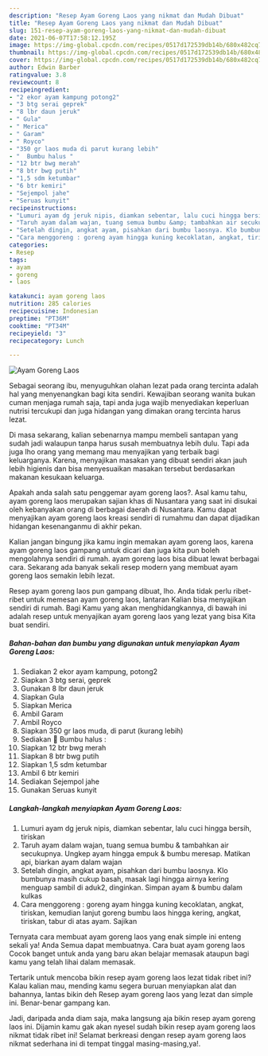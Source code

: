 ```yaml
---
description: "Resep Ayam Goreng Laos yang nikmat dan Mudah Dibuat"
title: "Resep Ayam Goreng Laos yang nikmat dan Mudah Dibuat"
slug: 151-resep-ayam-goreng-laos-yang-nikmat-dan-mudah-dibuat
date: 2021-06-07T17:58:12.195Z
image: https://img-global.cpcdn.com/recipes/0517d172539db14b/680x482cq70/ayam-goreng-laos-foto-resep-utama.jpg
thumbnail: https://img-global.cpcdn.com/recipes/0517d172539db14b/680x482cq70/ayam-goreng-laos-foto-resep-utama.jpg
cover: https://img-global.cpcdn.com/recipes/0517d172539db14b/680x482cq70/ayam-goreng-laos-foto-resep-utama.jpg
author: Edwin Barber
ratingvalue: 3.8
reviewcount: 8
recipeingredient:
- "2 ekor ayam kampung potong2"
- "3 btg serai geprek"
- "8 lbr daun jeruk"
- " Gula"
- " Merica"
- " Garam"
- " Royco"
- "350 gr laos muda di parut kurang lebih"
- "  Bumbu halus "
- "12 btr bwg merah"
- "8 btr bwg putih"
- "1,5 sdm ketumbar"
- "6 btr kemiri"
- "Sejempol jahe"
- "Seruas kunyit"
recipeinstructions:
- "Lumuri ayam dg jeruk nipis, diamkan sebentar, lalu cuci hingga bersih, tiriskan"
- "Taruh ayam dalam wajan, tuang semua bumbu &amp; tambahkan air secukupnya. Ungkep ayam hingga empuk &amp; bumbu meresap. Matikan api, biarkan ayam dalam wajan"
- "Setelah dingin, angkat ayam, pisahkan dari bumbu laosnya. Klo bumbunya masih cukup basah, masak lagi hingga airnya kering menguap sambil di aduk2, dinginkan. Simpan ayam &amp; bumbu dalam kulkas"
- "Cara menggoreng : goreng ayam hingga kuning kecoklatan, angkat, tiriskan, kemudian lanjut goreng bumbu laos hingga kering, angkat, tiriskan, tabur di atas ayam. Sajikan"
categories:
- Resep
tags:
- ayam
- goreng
- laos

katakunci: ayam goreng laos 
nutrition: 285 calories
recipecuisine: Indonesian
preptime: "PT36M"
cooktime: "PT34M"
recipeyield: "3"
recipecategory: Lunch

---
```



![Ayam Goreng Laos](https://img-global.cpcdn.com/recipes/0517d172539db14b/680x482cq70/ayam-goreng-laos-foto-resep-utama.jpg)

Sebagai seorang ibu, menyuguhkan olahan lezat pada orang tercinta adalah hal yang menyenangkan bagi kita sendiri. Kewajiban seorang  wanita bukan cuman menjaga rumah saja, tapi anda juga wajib menyediakan keperluan nutrisi tercukupi dan juga hidangan yang dimakan orang tercinta harus lezat.

Di masa  sekarang, kalian sebenarnya mampu membeli santapan yang sudah jadi walaupun tanpa harus susah membuatnya lebih dulu. Tapi ada juga lho orang yang memang mau menyajikan yang terbaik bagi keluarganya. Karena, menyajikan masakan yang dibuat sendiri akan jauh lebih higienis dan bisa menyesuaikan masakan tersebut berdasarkan makanan kesukaan keluarga. 



Apakah anda salah satu penggemar ayam goreng laos?. Asal kamu tahu, ayam goreng laos merupakan sajian khas di Nusantara yang saat ini disukai oleh kebanyakan orang di berbagai daerah di Nusantara. Kamu dapat menyajikan ayam goreng laos kreasi sendiri di rumahmu dan dapat dijadikan hidangan kesenanganmu di akhir pekan.

Kalian jangan bingung jika kamu ingin memakan ayam goreng laos, karena ayam goreng laos gampang untuk dicari dan juga kita pun boleh mengolahnya sendiri di rumah. ayam goreng laos bisa dibuat lewat berbagai cara. Sekarang ada banyak sekali resep modern yang membuat ayam goreng laos semakin lebih lezat.

Resep ayam goreng laos pun gampang dibuat, lho. Anda tidak perlu ribet-ribet untuk memesan ayam goreng laos, lantaran Kalian bisa menyajikan sendiri di rumah. Bagi Kamu yang akan menghidangkannya, di bawah ini adalah resep untuk menyajikan ayam goreng laos yang lezat yang bisa Kita buat sendiri.

<!--inarticleads1-->

##### Bahan-bahan dan bumbu yang digunakan untuk menyiapkan Ayam Goreng Laos:

1. Sediakan 2 ekor ayam kampung, potong2
1. Siapkan 3 btg serai, geprek
1. Gunakan 8 lbr daun jeruk
1. Siapkan  Gula
1. Siapkan  Merica
1. Ambil  Garam
1. Ambil  Royco
1. Siapkan 350 gr laos muda, di parut (kurang lebih)
1. Sediakan  🌸 Bumbu halus :
1. Siapkan 12 btr bwg merah
1. Siapkan 8 btr bwg putih
1. Siapkan 1,5 sdm ketumbar
1. Ambil 6 btr kemiri
1. Sediakan Sejempol jahe
1. Gunakan Seruas kunyit




<!--inarticleads2-->

##### Langkah-langkah menyiapkan Ayam Goreng Laos:

1. Lumuri ayam dg jeruk nipis, diamkan sebentar, lalu cuci hingga bersih, tiriskan
1. Taruh ayam dalam wajan, tuang semua bumbu &amp; tambahkan air secukupnya. Ungkep ayam hingga empuk &amp; bumbu meresap. Matikan api, biarkan ayam dalam wajan
1. Setelah dingin, angkat ayam, pisahkan dari bumbu laosnya. Klo bumbunya masih cukup basah, masak lagi hingga airnya kering menguap sambil di aduk2, dinginkan. Simpan ayam &amp; bumbu dalam kulkas
1. Cara menggoreng : goreng ayam hingga kuning kecoklatan, angkat, tiriskan, kemudian lanjut goreng bumbu laos hingga kering, angkat, tiriskan, tabur di atas ayam. Sajikan




Ternyata cara membuat ayam goreng laos yang enak simple ini enteng sekali ya! Anda Semua dapat membuatnya. Cara buat ayam goreng laos Cocok banget untuk anda yang baru akan belajar memasak ataupun bagi kamu yang telah lihai dalam memasak.

Tertarik untuk mencoba bikin resep ayam goreng laos lezat tidak ribet ini? Kalau kalian mau, mending kamu segera buruan menyiapkan alat dan bahannya, lantas bikin deh Resep ayam goreng laos yang lezat dan simple ini. Benar-benar gampang kan. 

Jadi, daripada anda diam saja, maka langsung aja bikin resep ayam goreng laos ini. Dijamin kamu gak akan nyesel sudah bikin resep ayam goreng laos nikmat tidak ribet ini! Selamat berkreasi dengan resep ayam goreng laos nikmat sederhana ini di tempat tinggal masing-masing,ya!.

